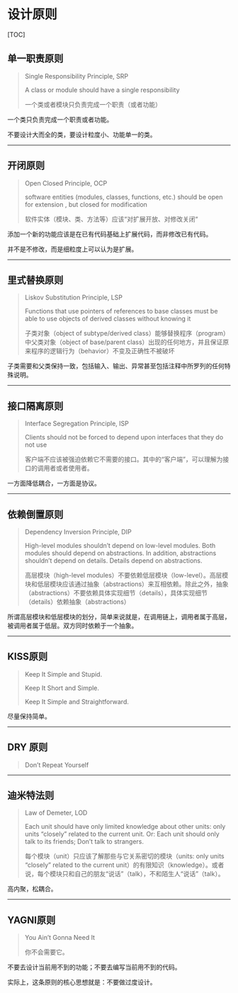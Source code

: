 # 设计原则

[TOC]

## 单一职责原则

> Single Responsibility Principle, SRP
>
> A class or module should have a single responsibility
>
> 一个类或者模块只负责完成一个职责（或者功能）

一个类只负责完成一个职责或者功能。

不要设计大而全的类，要设计粒度小、功能单一的类。

***

## 开闭原则

> Open Closed Principle, OCP
>
> software entities (modules, classes, functions, etc.) should be open for extension , but closed for modification
>
> 软件实体（模块、类、方法等）应该“对扩展开放、对修改关闭“

添加一个新的功能应该是在已有代码基础上扩展代码，而非修改已有代码。

并不是不修改，而是细粒度上可以认为是扩展。

***


## 里式替换原则

> Liskov Substitution Principle, LSP
>
> Functions that use pointers of references to base classes must be able to use objects of derived classes without knowing it
>
> 子类对象（object of subtype/derived class）能够替换程序（program）中父类对象（object of base/parent class）出现的任何地方，并且保证原来程序的逻辑行为（behavior）不变及正确性不被破坏

子类需要和父类保持一致，包括输入、输出、异常甚至包括注释中所罗列的任何特殊说明。

***

## 接口隔离原则

> Interface Segregation Principle, ISP
>
> Clients should not be forced to depend upon interfaces that they do not use
>
> 客户端不应该被强迫依赖它不需要的接口。其中的“客户端”，可以理解为接口的调用者或者使用者。

一方面降低耦合，一方面是协议。

***

## 依赖倒置原则

> Dependency Inversion Principle, DIP
>
> High-level modules shouldn’t depend on low-level modules. Both modules should depend on abstractions. In addition, abstractions shouldn’t depend on details. Details depend on abstractions.
>
> 高层模块（high-level modules）不要依赖低层模块（low-level）。高层模块和低层模块应该通过抽象（abstractions）来互相依赖。除此之外，抽象（abstractions）不要依赖具体实现细节（details），具体实现细节（details）依赖抽象（abstractions）

所谓高层模块和低层模块的划分，简单来说就是，在调用链上，调用者属于高层，被调用者属于低层。双方同时依赖于一个抽象。

***

## KISS原则

> Keep It Simple and Stupid.
>
> Keep It Short and Simple.
>
> Keep It Simple and Straightforward.

尽量保持简单。

***

## DRY 原则

> Don’t Repeat Yourself

***

## 迪米特法则

> Law of Demeter, LOD
>
> Each unit should have only limited knowledge about other units: only units “closely” related to the current unit. Or: Each unit should only talk to its friends; Don’t talk to strangers.
>
> 每个模块（unit）只应该了解那些与它关系密切的模块（units: only units “closely” related to the current unit）的有限知识（knowledge）。或者说，每个模块只和自己的朋友“说话”（talk），不和陌生人“说话”（talk）。

高内聚，松耦合。

***

## YAGNI原则

> You Ain’t Gonna Need It
>
> 你不会需要它。

不要去设计当前用不到的功能；不要去编写当前用不到的代码。

实际上，这条原则的核心思想就是：不要做过度设计。
